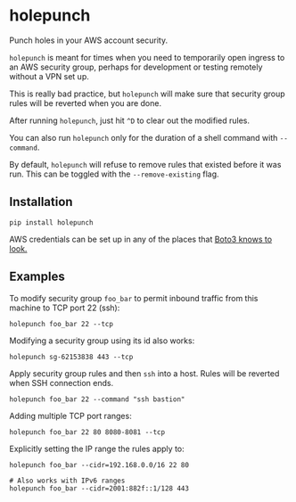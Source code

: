 # holepunch

Punch holes in your AWS account security.

`holepunch` is meant for times when you need to temporarily open ingress to an
AWS security group, perhaps for development or testing remotely without a VPN
set up.

This is really bad practice, but `holepunch` will make sure that security group
rules will be reverted when you are done.

After running `holepunch`, just hit `^D` to clear out the modified rules.

You can also run `holepunch` only for the duration of a shell command with
`--command`.

By default, `holepunch` will refuse to remove rules that existed before it
was run. This can be toggled with the `--remove-existing` flag.

## Installation

```
pip install holepunch
```

AWS credentials can be set up in any of the places that [Boto3 knows
to
look.](http://boto3.readthedocs.io/en/latest/guide/configuration.html)

## Examples

To modify security group `foo_bar` to permit inbound traffic from this
machine to TCP port 22 (ssh):

```
holepunch foo_bar 22 --tcp
```

Modifying a security group using its id also works:

```
holepunch sg-62153838 443 --tcp
```

Apply security group rules and then `ssh` into a host. Rules will be
reverted when SSH connection ends.

```
holepunch foo_bar 22 --command "ssh bastion"
```

Adding multiple TCP port ranges:

```
holepunch foo_bar 22 80 8080-8081 --tcp
```

Explicitly setting the IP range the rules apply to:

```
holepunch foo_bar --cidr=192.168.0.0/16 22 80

# Also works with IPv6 ranges
holepunch foo_bar --cidr=2001:882f::1/128 443
```
